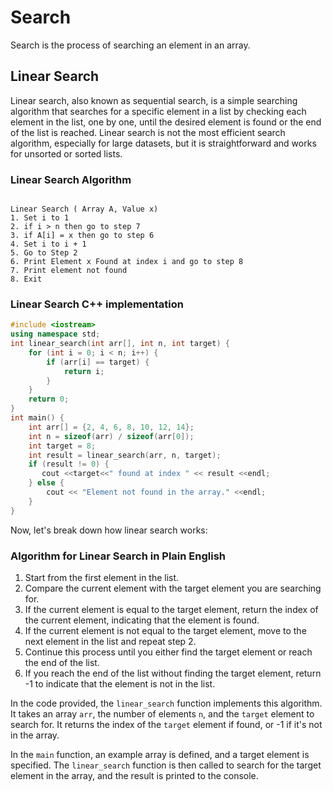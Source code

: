 # Search

Search is the process of searching an element in an array.

## Linear Search

Linear search, also known as sequential search, is a simple searching algorithm that searches for a specific element in a list by checking each element in the list, one by one, until the desired element is found or the end of the list is reached. Linear search is not the most efficient search algorithm, especially for large datasets, but it is straightforward and works for unsorted or sorted lists.

### Linear Search Algorithm

```pseudo

Linear Search ( Array A, Value x)
1. Set i to 1
2. if i > n then go to step 7
3. if A[i] = x then go to step 6
4. Set i to i + 1
5. Go to Step 2
6. Print Element x Found at index i and go to step 8
7. Print element not found
8. Exit

```

### Linear Search C++ implementation

```cpp
#include <iostream>
using namespace std;
int linear_search(int arr[], int n, int target) {
    for (int i = 0; i < n; i++) {
        if (arr[i] == target) {
            return i;
        }
    }
    return 0;
}
int main() {
    int arr[] = {2, 4, 6, 8, 10, 12, 14};
    int n = sizeof(arr) / sizeof(arr[0]);
    int target = 8;
    int result = linear_search(arr, n, target);
    if (result != 0) {
       cout <<target<<" found at index " << result <<endl;
    } else {
        cout << "Element not found in the array." <<endl;
    }
}
```

Now, let's break down how linear search works:

### Algorithm for Linear Search in Plain English

1. Start from the first element in the list.
2. Compare the current element with the target element you are searching for.
3. If the current element is equal to the target element, return the index of the current element, indicating that the element is found.
4. If the current element is not equal to the target element, move to the next element in the list and repeat step 2.
5. Continue this process until you either find the target element or reach the end of the list.
6. If you reach the end of the list without finding the target element, return -1 to indicate that the element is not in the list.

In the code provided, the `linear_search` function implements this algorithm. It takes an array `arr`, the number of elements `n`, and the `target` element to search for. It returns the index of the `target` element if found, or -1 if it's not in the array.

In the `main` function, an example array is defined, and a target element is specified. The `linear_search` function is then called to search for the target element in the array, and the result is printed to the console.
